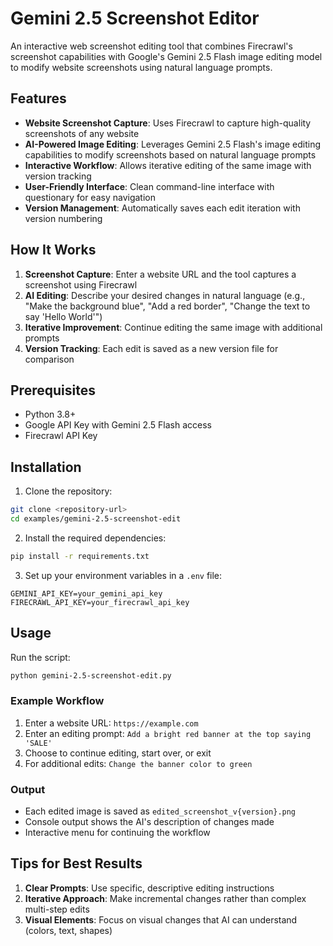 # Gemini 2.5 Screenshot Editor

An interactive web screenshot editing tool that combines Firecrawl's screenshot capabilities with Google's Gemini 2.5 Flash image editing model to modify website screenshots using natural language prompts.

## Features

- **Website Screenshot Capture**: Uses Firecrawl to capture high-quality screenshots of any website
- **AI-Powered Image Editing**: Leverages Gemini 2.5 Flash's image editing capabilities to modify screenshots based on natural language prompts
- **Interactive Workflow**: Allows iterative editing of the same image with version tracking
- **User-Friendly Interface**: Clean command-line interface with questionary for easy navigation
- **Version Management**: Automatically saves each edit iteration with version numbering

## How It Works

1. **Screenshot Capture**: Enter a website URL and the tool captures a screenshot using Firecrawl
2. **AI Editing**: Describe your desired changes in natural language (e.g., "Make the background blue", "Add a red border", "Change the text to say 'Hello World'")
3. **Iterative Improvement**: Continue editing the same image with additional prompts
4. **Version Tracking**: Each edit is saved as a new version file for comparison

## Prerequisites

- Python 3.8+
- Google API Key with Gemini 2.5 Flash access
- Firecrawl API Key

## Installation

1. Clone the repository:

```bash
git clone <repository-url>
cd examples/gemini-2.5-screenshot-edit
```

2. Install the required dependencies:

```bash
pip install -r requirements.txt
```

3. Set up your environment variables in a `.env` file:

```
GEMINI_API_KEY=your_gemini_api_key
FIRECRAWL_API_KEY=your_firecrawl_api_key
```

## Usage

Run the script:

```bash
python gemini-2.5-screenshot-edit.py
```

### Example Workflow

1. Enter a website URL: `https://example.com`
2. Enter an editing prompt: `Add a bright red banner at the top saying 'SALE'`
3. Choose to continue editing, start over, or exit
4. For additional edits: `Change the banner color to green`

### Output

- Each edited image is saved as `edited_screenshot_v{version}.png`
- Console output shows the AI's description of changes made
- Interactive menu for continuing the workflow

## Tips for Best Results

1. **Clear Prompts**: Use specific, descriptive editing instructions
2. **Iterative Approach**: Make incremental changes rather than complex multi-step edits
3. **Visual Elements**: Focus on visual changes that AI can understand (colors, text, shapes)
